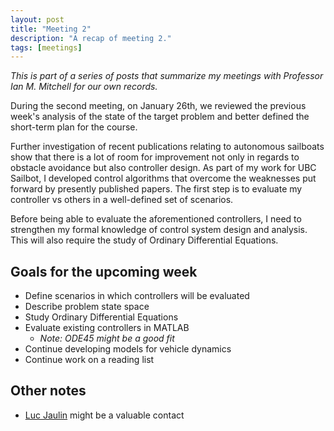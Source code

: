 ```yaml
---
layout: post
title: "Meeting 2"
description: "A recap of meeting 2."
tags: [meetings]
---
```


_This is part of a series of posts that summarize my meetings with Professor Ian M. Mitchell for our own records._

During the second meeting, on January 26th, we reviewed the previous week's analysis of the state of the target problem and better defined the short-term plan for the course.

Further investigation of recent publications relating to autonomous sailboats show that there is a lot of room for improvement not only in regards to obstacle avoidance but also controller design. As part of my work for UBC Sailbot, I developed control algorithms that overcome the weaknesses put forward by presently published papers. The first step is to evaluate my controller vs others in a well-defined set of scenarios.

Before being able to evaluate the aforementioned controllers, I need to strengthen my formal knowledge of control system design and analysis. This will also require the study of Ordinary Differential Equations.

## Goals for the upcoming week
- Define scenarios in which controllers will be evaluated
- Describe problem state space
- Study Ordinary Differential Equations
- Evaluate existing controllers in MATLAB
  - _Note: ODE45 might be a good fit_
- Continue developing models for vehicle dynamics
- Continue work on a reading list

## Other notes
- [Luc Jaulin](https://www.ensta-bretagne.fr/jaulin/) might be a valuable contact
